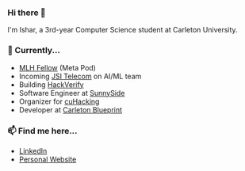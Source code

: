 ### Hi there 👋

<!--
**isharghura/isharghura** is a ✨ _special_ ✨ repository because its `README.md` (this file) appears on your GitHub profile.

Here are some ideas to get you started:

- 🔭 I’m currently working on ...
- 🌱 I’m currently learning ...
- 👯 I’m looking to collaborate on ...
- 🤔 I’m looking for help with ...
- 💬 Ask me about ...
- 📫 How to reach me: ...
- 😄 Pronouns: ...
- ⚡ Fun fact: ...
-->

I'm Ishar, a 3rd-year Computer Science student at Carleton University.

### 🔭 Currently...
- [MLH Fellow](https://fellowship.mlh.io) (Meta Pod)
- Incoming [JSI Telecom](https://www.jsitelecom.com) on AI/ML team
- Building [HackVerify](https://www.hackverify.com)
- Software Engineer at [SunnySide](https://www.sunnyside.care)
- Organizer for [cuHacking](https://www.cuhacking.ca)
- Developer at [Carleton Blueprint](https://carletonblueprint.org)

### 📫 Find me here...
- [LinkedIn](https://www.linkedin.com/in/ishar-ghura/)
- [Personal Website](https://isharghura.com)
